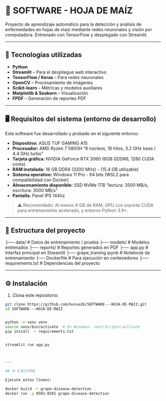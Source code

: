 # 🌽 SOFTWARE - HOJA DE MAÍZ

Proyecto de aprendizaje automático para la detección y análisis de enfermedades en hojas de maíz mediante redes neuronales y visión por computadora. Entrenado con TensorFlow y desplegado con Streamlit.

---

## 🧠 Tecnologías utilizadas

- **Python**
- **Streamlit** – Para el despliegue web interactivo
- **TensorFlow / Keras** – Para redes neuronales
- **OpenCV** – Procesamiento de imágenes
- **Scikit-learn** – Métricas y modelos auxiliares
- **Matplotlib & Seaborn** – Visualización
- **FPDF** – Generación de reportes PDF

---

## 🖥️ Requisitos del sistema (entorno de desarrollo)

Este software fue desarrollado y probado en el siguiente entorno:

- **Dispositivo:** ASUS TUF GAMING A15  
- **Procesador:** AMD Ryzen 7 5800H “8 núcleos, 16 hilos, 3.2 GHz base / 4.4 GHz turbo”  
- **Tarjeta gráfica:** NVIDIA GeForce RTX 3060 (6GB GDDR6, 1280 CUDA cores)  
- **RAM instalada:** 16 GB DDR4 (3200 MHz) - (15.4 GB utilizable)  
- **Sistema operativo:** Windows 11 Pro - 64 bits (WSL2 para compatibilidad con Docker)
- **Almacenamiento disponible:** SSD NVMe 1TB “lectura: 3500 MB/s, escritura: 3000 MB/s”  
- **Pantalla:** Panel IPS 144hz

> ⚠️ Recomendado: Al menos 8 GB de RAM, GPU con soporte CUDA para entrenamiento acelerado, y entorno Python 3.9+.

---

## 📁 Estructura del proyecto


  ├── data/ # Datos de entrenamiento / prueba
  ├── models/ # Modelos entrenados
  ├── reports/ # Reportes generados en PDF
  ├── app.py # Interfaz principal en Streamlit
  ├── grape_training.ipynb # Notebook de entrenamiento
  ├── Dockerfile # Para ejecución en contenedores
  ├── requirements.txt # Dependencias del proyecto



---

## ⚙️ Instalación

1. Clona este repositorio:

```bash
git clone https://github.com/Gusva26/SOFTWARE---HOJA-DE-MAIZ.git
cd SOFTWARE---HOJA-DE-MAIZ


python -m venv venv
source venv/bin/activate  # En Windows: venv\Scripts\activate
pip install -r requirements.txt


streamlit run app.py



---

## ⚙️ EJECUTAR

Ejecute estas líneas:

docker build -t grape-disease-detection .
docker run -p 8501:8501 grape-disease-detection
